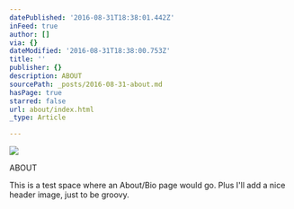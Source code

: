 ```yaml
---
datePublished: '2016-08-31T18:38:01.442Z'
inFeed: true
author: []
via: {}
dateModified: '2016-08-31T18:38:00.753Z'
title: ''
publisher: {}
description: ABOUT
sourcePath: _posts/2016-08-31-about.md
hasPage: true
starred: false
url: about/index.html
_type: Article

---
```

![](https://the-grid-user-content.s3-us-west-2.amazonaws.com/fb341935-c0a2-4a5e-b40f-5594c14ecc32.png)

ABOUT

This is a test space where an About/Bio page would go. Plus I'll add a nice header image, just to be groovy.